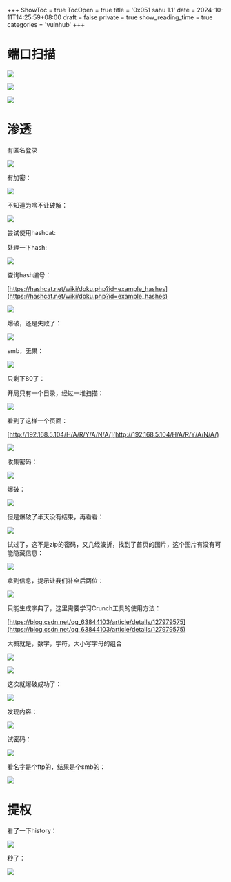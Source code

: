 +++
ShowToc = true
TocOpen = true
title = '0x051 sahu 1.1'
date = 2024-10-11T14:25:59+08:00
draft = false
private = true
show_reading_time = true
categories = 'vulnhub'
+++



# 端口扫描

![](/vulnhub_img/WEBRESOURCEf94a020f66ecab1a811342b6fffc24df截图.png)

![](/vulnhub_img/WEBRESOURCE7e14a01b52fb8b9e14f8d0131b978621截图.png)

![](/vulnhub_img/WEBRESOURCEda50d08dca22bbfa04f8f85d9a4d790e截图.png)

# 渗透

有匿名登录

![](/vulnhub_img/WEBRESOURCEef35079603452e67f51ebacfd197e309截图.png)

有加密：

![](/vulnhub_img/WEBRESOURCEc9bd88e70889c729cc3ab307fa1304ae截图.png)

不知道为啥不让破解：

![](/vulnhub_img/WEBRESOURCE5ae1b04367cba1de2add1854ac945d15截图.png)

尝试使用hashcat:

处理一下hash:

![](/vulnhub_img/WEBRESOURCE1540de3bfdbef036e7801c04a531b5e9截图.png)

查询hash编号：

[https://hashcat.net/wiki/doku.php?id=example_hashes](https://hashcat.net/wiki/doku.php?id=example_hashes)

![](/vulnhub_img/WEBRESOURCEc545993ea74c81eac785f719b1917f8b截图.png)

爆破，还是失败了：

![](/vulnhub_img/WEBRESOURCE2c5b0a347f670702f1f76520fa3bdc93截图.png)

smb，无果：

![](/vulnhub_img/WEBRESOURCEc200a606b302f09adcc0018163f665cb截图.png)

只剩下80了：

开局只有一个目录，经过一堆扫描：

![](/vulnhub_img/WEBRESOURCE33e0536f3537544a9349dbe13dff2e51截图.png)

看到了这样一个页面：

[http://192.168.5.104/H/A/R/Y/A/N/A/](http://192.168.5.104/H/A/R/Y/A/N/A/)

![](/vulnhub_img/WEBRESOURCEcbed0c2b036ff37ceaa0bf21e783f6d6截图.png)

收集密码：

![](/vulnhub_img/WEBRESOURCE13ce0262964ef3185e4f3ae0dceaba37截图.png)

爆破：

![](/vulnhub_img/WEBRESOURCE4d5ce408b46dce1fb67fe145243946a1截图.png)

但是爆破了半天没有结果，再看看：

![](/vulnhub_img/WEBRESOURCE5eeb223f6f3ba2709a8a21c2fc9bc45c截图.png)

试过了，这不是zip的密码，又几经波折，找到了首页的图片，这个图片有没有可能隐藏信息：

![](/vulnhub_img/WEBRESOURCEcc5fc75b74982bb66e31999358814f44截图.png)

拿到信息，提示让我们补全后两位：

![](/vulnhub_img/WEBRESOURCEec0702de1129a7a2bfe2360c81284151截图.png)

只能生成字典了，这里需要学习Crunch工具的使用方法：

[https://blog.csdn.net/qq_63844103/article/details/127979575](https://blog.csdn.net/qq_63844103/article/details/127979575)

大概就是，数字，字符，大小写字母的组合

![](/vulnhub_img/WEBRESOURCEcf1eec2feebaa35cdf0596d7462d0f91截图.png)

![](/vulnhub_img/WEBRESOURCE2037fe5676ff869725ca6d97c3351290截图.png)

这次就爆破成功了：

![](/vulnhub_img/WEBRESOURCE6f1a3287e8af42d994923dfdbfb27687截图.png)

发现内容：

![](/vulnhub_img/WEBRESOURCEcf8b1ecdeb729272edada5550c6d17fb截图.png)

试密码：

![](/vulnhub_img/WEBRESOURCE22cfcc8cfecaf154fc5231bb174622fa截图.png)

看名字是个ftp的，结果是个smb的：

![](/vulnhub_img/WEBRESOURCE88ea69e5facfe409c5705a70032d5a85截图.png)

# 提权

看了一下history：

![](/vulnhub_img/WEBRESOURCE7933653ffe2a6763fba840ef64456135截图.png)

秒了：

![](/vulnhub_img/WEBRESOURCE6de3920c801b4454470cb459b2cc2bdc截图.png)